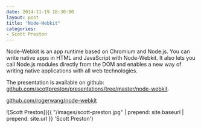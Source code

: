 ```yaml
---
date: 2014-11-19 18:30:00
layout: post
title: "Node-Webkit"
categories:
- Scott Preston
---
```


Node-Webkit is an app runtime based on Chromium and Node.js. You can write native apps in HTML and JavaScript with Node-Webkit. It also lets you call Node.js modules directly from the DOM and enables a new way of writing native applications with all web technologies.

The presentation is available on github: [github.com/scottpreston/presentations/tree/master/node-webkit](https://github.com/scottpreston/presentations/tree/master/node-webkit).

[github.com/rogerwang/node-webkit](https://github.com/rogerwang/node-webkit)

![Scott Preston]({{ "/images/scott-preston.jpg" | prepend: site.baseurl | prepend: site.url }} 'Scott Preston')